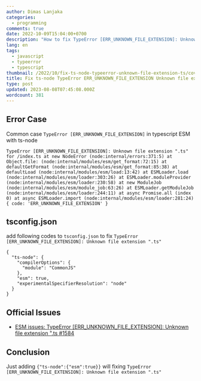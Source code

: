 ```yaml
---
author: Dimas Lanjaka
categories:
  - programming
comments: true
date: 2022-10-09T15:04:00+0700
description: "How to fix TypeError [ERR_UNKNOWN_FILE_EXTENSION]: Unknown file extension .ts"
lang: en
tags:
  - javascript
  - typeerror
  - typescript
thumbnail: /2022/10/fix-ts-node-typeerror-unknown-file-extension-ts/cover.png
title: Fix ts-node TypeError ERR_UNKNOWN_FILE_EXTENSION Unknown file extension .ts
type: post
updated: 2023-08-08T07:45:08.000Z
wordcount: 381
---
```


## Error Case
Common case `TypeError [ERR_UNKNOWN_FILE_EXTENSION]` in typescript ESM with ts-node
```
TypeError [ERR_UNKNOWN_FILE_EXTENSION]: Unknown file extension ".ts" for /index.ts at new NodeError (node:internal/errors:371:5) at Object.file: (node:internal/modules/esm/get_format:72:15) at defaultGetFormat (node:internal/modules/esm/get_format:85:38) at defaultLoad (node:internal/modules/esm/load:13:42) at ESMLoader.load (node:internal/modules/esm/loader:303:26) at ESMLoader.moduleProvider (node:internal/modules/esm/loader:230:58) at new ModuleJob (node:internal/modules/esm/module_job:63:26) at ESMLoader.getModuleJob (node:internal/modules/esm/loader:244:11) at async Promise.all (index 0) at async ESMLoader.import (node:internal/modules/esm/loader:281:24) { code: 'ERR_UNKNOWN_FILE_EXTENSION' }
```

## tsconfig.json
add following codes to `tsconfig.json` to fix `TypeError [ERR_UNKNOWN_FILE_EXTENSION]: Unknown file extension ".ts"`
```jsonc
{
  "ts-node": {
    "compilerOptions": {
      "module": "CommonJS"
    },
    "esm": true,
    "experimentalSpecifierResolution": "node"
  }
}
```

## Official Issues
- [ESM issues: TypeError [ERR_UNKNOWN_FILE_EXTENSION]: Unknown file extension ".ts #1584](https://github.com/TypeStrong/ts-node/issues/1584)

## Conclusion
Just adding `{"ts-node":{"esm":true}}` will fixing `TypeError [ERR_UNKNOWN_FILE_EXTENSION]: Unknown file extension ".ts"`